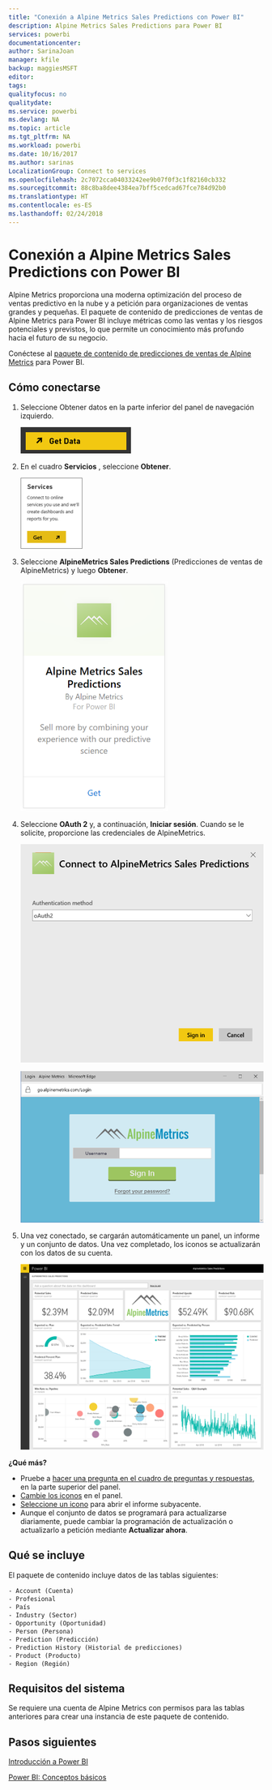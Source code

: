 ```yaml
---
title: "Conexión a Alpine Metrics Sales Predictions con Power BI"
description: Alpine Metrics Sales Predictions para Power BI
services: powerbi
documentationcenter: 
author: SarinaJoan
manager: kfile
backup: maggiesMSFT
editor: 
tags: 
qualityfocus: no
qualitydate: 
ms.service: powerbi
ms.devlang: NA
ms.topic: article
ms.tgt_pltfrm: NA
ms.workload: powerbi
ms.date: 10/16/2017
ms.author: sarinas
LocalizationGroup: Connect to services
ms.openlocfilehash: 2c7072cca04033242ee9b07f0f3c1f82160cb332
ms.sourcegitcommit: 88c8ba8dee4384ea7bff5cedcad67fce784d92b0
ms.translationtype: HT
ms.contentlocale: es-ES
ms.lasthandoff: 02/24/2018
---
```

# <a name="connect-to-alpine-metrics-sales-predictions-with-power-bi"></a>Conexión a Alpine Metrics Sales Predictions con Power BI
Alpine Metrics proporciona una moderna optimización del proceso de ventas predictivo en la nube y a petición para organizaciones de ventas grandes y pequeñas. El paquete de contenido de predicciones de ventas de Alpine Metrics para Power BI incluye métricas como las ventas y los riesgos potenciales y previstos, lo que permite un conocimiento más profundo hacia el futuro de su negocio. 

Conéctese al [paquete de contenido de predicciones de ventas de Alpine Metrics](https://app.powerbi.com/getdata/services/alpine-metrics) para Power BI.

## <a name="how-to-connect"></a>Cómo conectarse
1. Seleccione Obtener datos en la parte inferior del panel de navegación izquierdo.  
   
    ![](media/service-connect-to-alpine-metrics/getdata.png)
2. En el cuadro **Servicios** , seleccione **Obtener**.  
   
    ![](media/service-connect-to-alpine-metrics/services.png)
3. Seleccione **AlpineMetrics Sales Predictions** (Predicciones de ventas de AlpineMetrics) y luego **Obtener**.  
   
    ![](media/service-connect-to-alpine-metrics/alpine.png)
4. Seleccione **OAuth 2** y, a continuación, **Iniciar sesión**. Cuando se le solicite, proporcione las credenciales de AlpineMetrics.
   
    ![](media/service-connect-to-alpine-metrics/creds.png)
   
    ![](media/service-connect-to-alpine-metrics/creds2.png)
5. Una vez conectado, se cargarán automáticamente un panel, un informe y un conjunto de datos. Una vez completado, los iconos se actualizarán con los datos de su cuenta.
   
    ![](media/service-connect-to-alpine-metrics/dashboard.png)

**¿Qué más?**

* Pruebe a [hacer una pregunta en el cuadro de preguntas y respuestas](power-bi-q-and-a.md), en la parte superior del panel.
* [Cambie los iconos](service-dashboard-edit-tile.md) en el panel.
* [Seleccione un icono](service-dashboard-tiles.md) para abrir el informe subyacente.
* Aunque el conjunto de datos se programará para actualizarse diariamente, puede cambiar la programación de actualización o actualizarlo a petición mediante **Actualizar ahora**.

## <a name="whats-included"></a>Qué se incluye
El paquete de contenido incluye datos de las tablas siguientes:  

    - Account (Cuenta)    
    - Profesional    
    - País    
    - Industry (Sector)    
    - Opportunity (Oportunidad)  
    - Person (Persona)  
    - Prediction (Predicción)    
    - Prediction History (Historial de predicciones)    
    - Product (Producto)  
    - Region (Región)    

## <a name="system-requirements"></a>Requisitos del sistema
Se requiere una cuenta de Alpine Metrics con permisos para las tablas anteriores para crear una instancia de este paquete de contenido.

## <a name="next-steps"></a>Pasos siguientes
[Introducción a Power BI](service-get-started.md)

[Power BI: Conceptos básicos](service-basic-concepts.md)

